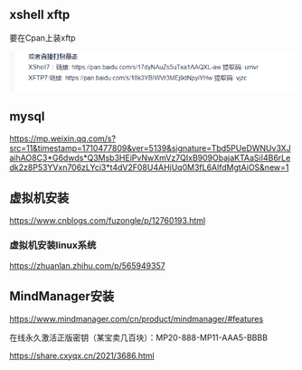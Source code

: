 ## xshell  xftp

要在Cpan上装xftp

![image-20240312133314509](https://raw.githubusercontent.com/Eat-garlic/picture/master/CWZJ/image-20240312133314509.png)



## mysql

https://mp.weixin.qq.com/s?src=11&timestamp=1710477809&ver=5139&signature=Tbd5PUeDWNUv3XJaihAO8C3*G6dwds*Q3Msb3HEiPvNwXmVz7QIxB909ObajaKTAaSiI4B6rLedk2z8P53YVxn706zLYci3*t4dV2F08U4AHjUq0M3fL6AlfdMgtAiOS&new=1



## 虚拟机安装 

https://www.cnblogs.com/fuzongle/p/12760193.html









### 虚拟机安装linux系统

https://zhuanlan.zhihu.com/p/565949357





## MindManager安装

https://www.mindmanager.com/cn/product/mindmanager/#features

在线永久激活正版密钥（某宝卖几百块）：MP20-888-MP11-AAA5-BBBB





https://share.cxyqx.cn/2021/3686.html